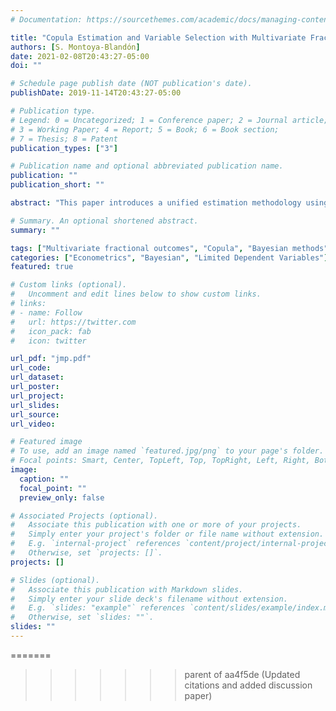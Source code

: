 ```yaml
---
# Documentation: https://sourcethemes.com/academic/docs/managing-content/

title: "Copula Estimation and Variable Selection with Multivariate Fractional Outcomes"
authors: [S. Montoya-Blandón]
date: 2021-02-08T20:43:27-05:00
doi: ""

# Schedule page publish date (NOT publication's date).
publishDate: 2019-11-14T20:43:27-05:00

# Publication type.
# Legend: 0 = Uncategorized; 1 = Conference paper; 2 = Journal article;
# 3 = Working Paper; 4 = Report; 5 = Book; 6 = Book section;
# 7 = Thesis; 8 = Patent
publication_types: ["3"]

# Publication name and optional abbreviated publication name.
publication: ""
publication_short: ""

abstract: "This paper introduces a unified estimation methodology using copulas for multivariate fractional outcomes with a conditional mean specification. These outcomes are defined as vectors where each component is bounded to the unit interval and together they add up to 1. The methods satisfy the fractional and unit-sum constraints while allowing for cross-equation restrictions among the conditional mean parameters, which are crucial in applications to structural estimation. While ultimately Bayesian in nature, the paper rigorously examines the asymptotic properties of the arising frequentist estimators, as they are themselves additions to the literature. The methodology is augmented to handle variable selection using regularization in a Bayesian framework. A range of numerical exercises evaluate the properties of the estimators and showcase their flexibility in examples of both structural and reduced form models. An empirical application to transportation expenditures in Canada is also presented."

# Summary. An optional shortened abstract.
summary: ""

tags: ["Multivariate fractional outcomes", "Copula", "Bayesian methods", "Variable selection", "Demand estimation"]
categories: ["Econometrics", "Bayesian", "Limited Dependent Variables"]
featured: true

# Custom links (optional).
#   Uncomment and edit lines below to show custom links.
# links:
# - name: Follow
#   url: https://twitter.com
#   icon_pack: fab
#   icon: twitter

url_pdf: "jmp.pdf"
url_code:
url_dataset:
url_poster:
url_project:
url_slides:
url_source:
url_video:

# Featured image
# To use, add an image named `featured.jpg/png` to your page's folder. 
# Focal points: Smart, Center, TopLeft, Top, TopRight, Left, Right, BottomLeft, Bottom, BottomRight.
image:
  caption: ""
  focal_point: ""
  preview_only: false

# Associated Projects (optional).
#   Associate this publication with one or more of your projects.
#   Simply enter your project's folder or file name without extension.
#   E.g. `internal-project` references `content/project/internal-project/index.md`.
#   Otherwise, set `projects: []`.
projects: []

# Slides (optional).
#   Associate this publication with Markdown slides.
#   Simply enter your slide deck's filename without extension.
#   E.g. `slides: "example"` references `content/slides/example/index.md`.
#   Otherwise, set `slides: ""`.
slides: ""
---
```

=======
>>>>>>> parent of aa4f5de (Updated citations and added discussion paper)
